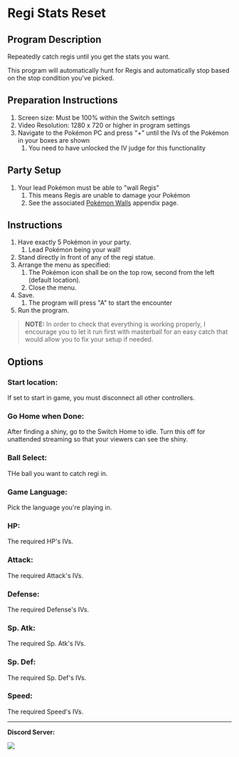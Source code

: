 # Regi Stats Reset

## Program Description

Repeatedly catch regis until you get the stats you want.

This program will automatically hunt for Regis and automatically stop based on the stop condition you've picked.

## Preparation Instructions

1. Screen size: Must be 100% within the Switch settings
2. Video Resolution: 1280 x 720 or higher in program settings
3. Navigate to the Pokémon PC and press "+" until the IVs of the Pokémon in your boxes are shown
   1. You need to have unlocked the IV judge for this functionality

## Party Setup

1. Your lead Pokémon must be able to "wall Regis"
   1. This means Regis are unable to damage your Pokémon
   2. See the associated [Pokémon Walls](https://github.com/PokemonAutomation/Microcontroller/blob/master/Wiki/Programs/PokemonSwSh/PokemonWalls.md) appendix page.

## Instructions

1. Have exactly 5 Pokémon in your party.
   1. Lead Pokémon being your wall!
2. Stand directly in front of any of the regi statue.
3. Arrange the menu as specified:
   1. The Pokémon icon shall be on the top row, second from the left (default location).
   2. Close the menu.
4. Save.
   1. The program will press "A" to start the encounter
5. Run the program.

> **NOTE:** In order to check that everything is working properly, I encourage you to let it run first with masterball for an easy catch that would allow you to fix your setup if needed.

## Options

### Start location:

If set to start in game, you must disconnect all other controllers.

### Go Home when Done:

After finding a shiny, go to the Switch Home to idle. Turn this off for unattended streaming so that your viewers can see the shiny.

### Ball Select:

THe ball you want to catch regi in.

### Game Language:

Pick the language you're playing in.

### HP:

The required HP's IVs.

### Attack:

The required Attack's IVs.

### Defense:

The required Defense's IVs.

### Sp. Atk:

The required Sp. Atk's IVs.

### Sp. Def:

The required Sp. Def's IVs.

### Speed:

The required Speed's IVs.



<hr>

**Discord Server:** 

[<img src="https://canary.discordapp.com/api/guilds/695809740428673034/widget.png?style=banner2">](https://discord.gg/cQ4gWxN)


